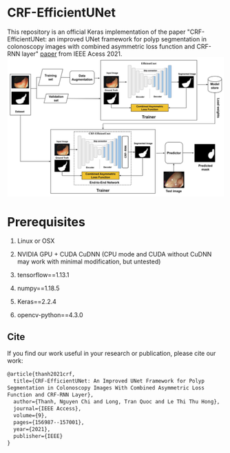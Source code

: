 # CRF-EfficientUNet
This repository is an official Keras implementation of the paper "CRF-EfficientUNet: an improved UNet framework for polyp segmentation in colonoscopy images with combined asymmetric loss function and CRF-RNN layer" [paper](https://ieeexplore.ieee.org/abstract/document/9622208) from IEEE Acess 2021. ![](figs/fig2_UnetCRF.jpg)
# Prerequisites
1. Linux or OSX
2. NVIDIA GPU + CUDA CuDNN (CPU mode and CUDA without CuDNN may work with minimal modification, but untested)

4. tensorflow==1.13.1
5. numpy==1.18.5
6. Keras==2.2.4
7. opencv-python==4.3.0

## Cite
If you find our work useful in your research or publication, please cite our work:
```
@article{thanh2021crf,
  title={CRF-EfficientUNet: An Improved UNet Framework for Polyp Segmentation in Colonoscopy Images With Combined Asymmetric Loss Function and CRF-RNN Layer},
  author={Thanh, Nguyen Chi and Long, Tran Quoc and Le Thi Thu Hong},
  journal={IEEE Access},
  volume={9},
  pages={156987--157001},
  year={2021},
  publisher={IEEE}
}
